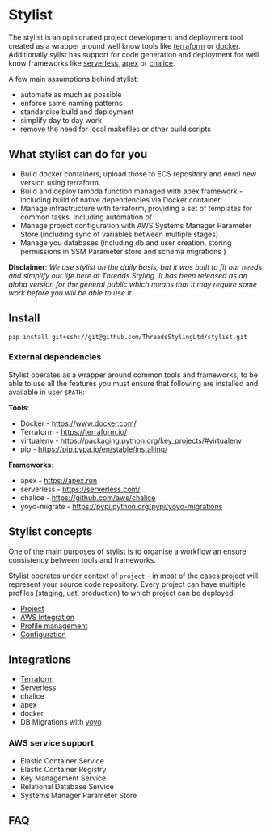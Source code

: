 # Stylist
The stylist is an opinionated project development and deployment tool created as a wrapper around well know tools like [terraform](https://terraform.io) or [docker](https://www.docker.com/). Additionally sylist has support for code generation and deployment for well know frameworks like [serverless](https://serverless.com), [apex](https://apex.run) or [chalice](https://github.com/aws/chalice). 

A few main assumptions behind stylist:
- automate as much as possible 
- enforce same naming patterns 
- standardise build and deployment 
- simplify day to day work
- remove the need for local makefiles or other build scripts

## What stylist can do for you
- Build docker containers, upload those to ECS repository and enrol new version using terraform.
- Build and deploy lambda function managed with apex framework - including build of native dependencies via Docker container
- Manage infrastructure with terraform, providing a set of templates for common tasks. Including automation of 
- Manage project configuration with AWS Systems Manager Parameter Store (including sync of variables between multiple stages)
- Manage you databases (including db and user creation, storing permissions in SSM Parameter store and schema migrations ) 

**Disclaimer**: *We use stylist on the daily basis, but it was built to fit our needs and simplify our life here at 
Threads Styling. It has been released as an alpha version for the general public which means that it may require some 
work before you will be able to use it.*

## Install
```
pip install git+ssh://git@github.com/ThreadsStylingLtd/stylist.git
```

### External dependencies
Stylist operates as a wrapper around common tools and frameworks, to be able to use all the features you must ensure that following are installed and available in user `$PATH`:

**Tools**:
- Docker - https://www.docker.com/
- Terraform - https://terraform.io/
- virtualenv - https://packaging.python.org/key_projects/#virtualenv
- pip - https://pip.pypa.io/en/stable/installing/

**Frameworks**:
- apex - https://apex.run
- serverless - https://serverless.com/
- chalice - https://github.com/aws/chalice
- yoyo-migrate - https://pypi.python.org/pypi/yoyo-migrations

## Stylist concepts 

One of the main purposes of stylist is to organise a workflow an ensure consistency between tools and frameworks. 

Stylist operates under context of `project` - in most of the cases project will represent your source code repository. 
Every project can have multiple profiles (staging, uat, production) to which project can be deployed.

- [Project](docs/project.md)
- [AWS Integration](docs/aws.md)
- [Profile management](docs/profiles.md)
- [Configuration](docs/config.md)

## Integrations
- [Terraform](docs/terraform.md)
- [Serverless](docs/serverless.md)
- chalice
- apex
- docker
- DB Migrations with [yoyo](https://bitbucket.org/ollyc/yoyo)

### AWS service support 
- Elastic Container Service
- Elastic Container Registry
- Key Management Service
- Relational Database Service
- Systems Manager Parameter Store

## FAQ
